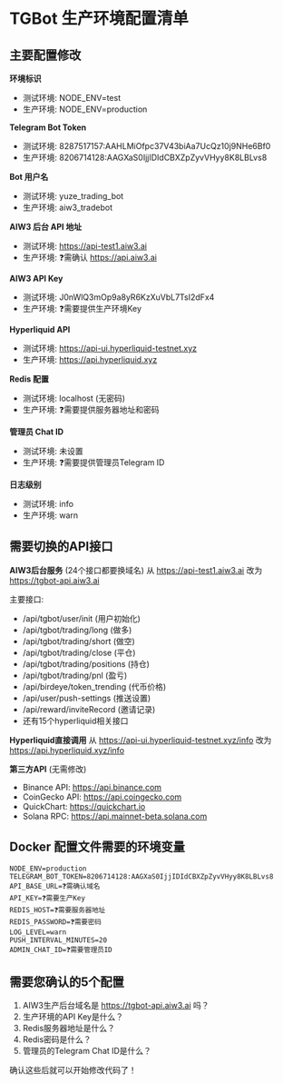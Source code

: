 # TGBot 生产环境配置清单

## 主要配置修改

**环境标识**
- 测试环境: NODE_ENV=test
- 生产环境: NODE_ENV=production

**Telegram Bot Token**
- 测试环境: 8287517157:AAHLMiOfpc37V43biAa7UcQz10j9NHe6Bf0
- 生产环境: 8206714128:AAGXaS0IjjIDIdCBXZpZyvVHyy8K8LBLvs8

**Bot 用户名**
- 测试环境: yuze_trading_bot
- 生产环境: aiw3_tradebot

**AIW3 后台 API 地址**
- 测试环境: https://api-test1.aiw3.ai
- 生产环境: ❓需确认 https://api.aiw3.ai

**AIW3 API Key**
- 测试环境: J0nWlQ3mOp9a8yR6KzXuVbL7TsI2dFx4
- 生产环境: ❓需要提供生产环境Key

**Hyperliquid API**
- 测试环境: https://api-ui.hyperliquid-testnet.xyz
- 生产环境: https://api.hyperliquid.xyz

**Redis 配置**
- 测试环境: localhost (无密码)
- 生产环境: ❓需要提供服务器地址和密码

**管理员 Chat ID**
- 测试环境: 未设置
- 生产环境: ❓需要提供管理员Telegram ID

**日志级别**
- 测试环境: info
- 生产环境: warn


## 需要切换的API接口

**AIW3后台服务** (24个接口都要换域名)
从 https://api-test1.aiw3.ai 改为 https://tgbot-api.aiw3.ai

主要接口:
- /api/tgbot/user/init (用户初始化)
- /api/tgbot/trading/long (做多)
- /api/tgbot/trading/short (做空) 
- /api/tgbot/trading/close (平仓)
- /api/tgbot/trading/positions (持仓)
- /api/tgbot/trading/pnl (盈亏)
- /api/birdeye/token_trending (代币价格)
- /api/user/push-settings (推送设置)
- /api/reward/inviteRecord (邀请记录)
- 还有15个hyperliquid相关接口

**Hyperliquid直接调用**
从 https://api-ui.hyperliquid-testnet.xyz/info 改为 https://api.hyperliquid.xyz/info

**第三方API** (无需修改)
- Binance API: https://api.binance.com 
- CoinGecko API: https://api.coingecko.com
- QuickChart: https://quickchart.io
- Solana RPC: https://api.mainnet-beta.solana.com

## Docker 配置文件需要的环境变量

```
NODE_ENV=production
TELEGRAM_BOT_TOKEN=8206714128:AAGXaS0IjjIDIdCBXZpZyvVHyy8K8LBLvs8
API_BASE_URL=❓需确认域名
API_KEY=❓需要生产Key
REDIS_HOST=❓需要服务器地址
REDIS_PASSWORD=❓需要密码
LOG_LEVEL=warn
PUSH_INTERVAL_MINUTES=20
ADMIN_CHAT_ID=❓需要管理员ID
```

## 需要您确认的5个配置

1. AIW3生产后台域名是 https://tgbot-api.aiw3.ai 吗？
2. 生产环境的API Key是什么？
3. Redis服务器地址是什么？
4. Redis密码是什么？
5. 管理员的Telegram Chat ID是什么？

确认这些后就可以开始修改代码了！